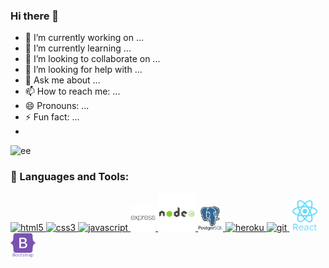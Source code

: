 ### Hi there 👋


- 🔭 I’m currently working on ...
- 🌱 I’m currently learning ...
- 👯 I’m looking to collaborate on ...
- 🤔 I’m looking for help with ...
- 💬 Ask me about ...
- 📫 How to reach me: ...
- 😄 Pronouns: ...
- ⚡ Fun fact: ...
- 
![ee](https://github-readme-stats.vercel.app/api?username=mohammadsh96&theme=radical)

<h3 align="left">🔧 Languages and Tools:</h3>
<p align="left">
<!--  HTML LOGO -->
    <a href="https://www.w3.org/html/" target="_blank"> <img src="https://www.svgrepo.com/show/303205/html-5-logo.svg" alt="html5" width="40" height="40"/> </a>
 <!--  CSS LOGO -->
    <a href="https://www.w3schools.com/css/" target="_blank"> <img src="https://www.svgrepo.com/show/303481/css-3-logo.svg" alt="css3" width="40" height="40"/> </a>
 <!--  JS LOGO -->
    <a href="https://developer.mozilla.org/en-US/docs/Web/JavaScript" target="_blank"> <img src="https://www.svgrepo.com/show/303206/javascript-logo.svg" alt="javascript" width="40" height="40"/> </a>
 <!--  EXPRESS LOGO -->
    <a href="https://expressjs.com" target="_blank" rel="noreferrer"> <img src="https://raw.githubusercontent.com/devicons/devicon/master/icons/express/express-original-wordmark.svg" alt="express" width="40" height="40"/> </a>
    <!--       NODE JS LOGO -->
     <a href="https://nodejs.org" target="_blank" rel="noreferrer"> <img src="https://raw.githubusercontent.com/devicons/devicon/master/icons/nodejs/nodejs-original-wordmark.svg" alt="nodejs" width="60" height="60"/> </a> 
 <!--  POSTGRES LOGO -->
 <a href="https://www.postgresql.org" target="_blank" rel="noreferrer"> <img src="https://raw.githubusercontent.com/devicons/devicon/master/icons/postgresql/postgresql-original-wordmark.svg" alt="postgresql" width="40" height="40"/> </a> 
 <!--  Heroku LOGO -->
    <a href="https://heroku.com" target="_blank" rel="noreferrer"> <img src="https://www.vectorlogo.zone/logos/heroku/heroku-icon.svg" alt="heroku" width="40" height="40"/> </a>
 <!--  GIT LOGO -->
    <a href="https://git-scm.com/" target="_blank" rel="noreferrer"> <img src="https://www.vectorlogo.zone/logos/git-scm/git-scm-icon.svg" alt="git" width="40" height="40"/> </a>
 <!--  REACT LOGO  -->
      <a href="https://reactjs.org/" target="_blank" rel="noreferrer"> <img src="https://raw.githubusercontent.com/devicons/devicon/master/icons/react/react-original-wordmark.svg" alt="react" width="50" height="50"/> </a> 
<!--       NODE JS LOGO -->
<!--      <a href="https://nodejs.org" target="_blank"> <img src="https://www.svgrepo.com/show/373929/node.svg" alt="nodejs" width="40" height="40"/> </a> -->
<!--      BOOTSRAP LOGO -->
     <a href="https://getbootstrap.com" target="_blank" rel="noreferrer"> <img src="https://raw.githubusercontent.com/devicons/devicon/master/icons/bootstrap/bootstrap-plain-wordmark.svg" alt="bootstrap" width="40" height="40"/></a>
  </p>

